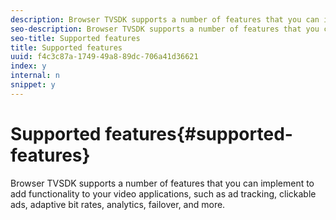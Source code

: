 ```yaml
---
description: Browser TVSDK supports a number of features that you can implement to add functionality to your video applications, such as ad tracking, clickable ads, adaptive bit rates, analytics, failover, and more.
seo-description: Browser TVSDK supports a number of features that you can implement to add functionality to your video applications, such as ad tracking, clickable ads, adaptive bit rates, analytics, failover, and more.
seo-title: Supported features
title: Supported features
uuid: f4c3c87a-1749-49a8-89dc-706a41d36621
index: y
internal: n
snippet: y
---
```


# Supported features{#supported-features}

Browser TVSDK supports a number of features that you can implement to add functionality to your video applications, such as ad tracking, clickable ads, adaptive bit rates, analytics, failover, and more.

